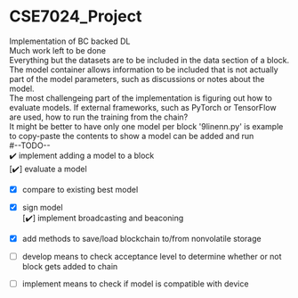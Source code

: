 # CSE7024_Project
Implementation of BC backed DL  
Much work left to be done  
Everything but the datasets are to be included in the data section of a block. The model container allows information to be included that is not actually part of the model parameters, such as discussions or notes about the model.  
The most challengeing part of the implementation is figuring out how to evaluate models. If external frameworks, such as PyTorch or TensorFlow are used, how to run the training from the chain?  
It might be better to have only one model per block
'9linenn.py' is example to copy-paste the contents to show a model can be added and run  
#--TODO--    
:heavy_check_mark: implement adding a model to a block  
[:heavy_check_mark:] evaluate a model  
- [x] compare to existing best model  
- [x] sign model    
 [:heavy_check_mark:] implement broadcasting and beaconing  
- [x] add methods to save/load blockchain to/from nonvolatile storage
- [ ] develop means to check acceptance level to determine whether or not block gets added to chain  
- [ ] implement means to check if model is compatible with device  

